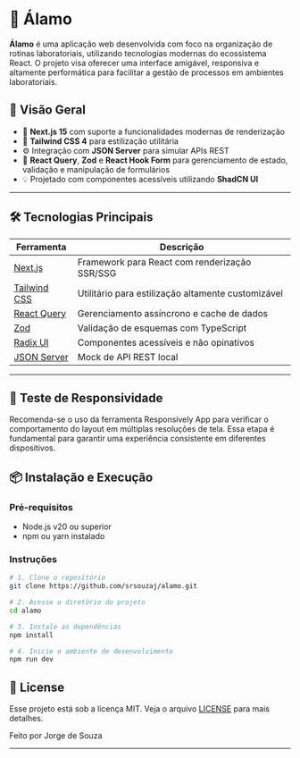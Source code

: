 # 🧪 Álamo

**Álamo** é uma aplicação web desenvolvida com foco na organização de rotinas laboratoriais, utilizando tecnologias modernas do ecossistema React. O projeto visa oferecer uma interface amigável, responsiva e altamente performática para facilitar a gestão de processos em ambientes laboratoriais.

## 📌 Visão Geral

- 🚀 **Next.js 15** com suporte a funcionalidades modernas de renderização
- 💅 **Tailwind CSS 4** para estilização utilitária
- ⚙️ Integração com **JSON Server** para simular APIs REST
- 🧠 **React Query**, **Zod** e **React Hook Form** para gerenciamento de estado, validação e manipulação de formulários
- 💡 Projetado com componentes acessíveis utilizando **ShadCN UI**

---

## 🛠️ Tecnologias Principais

| Ferramenta                                             | Descrição                                          |
| ------------------------------------------------------ | -------------------------------------------------- |
| [Next.js](https://nextjs.org/)                         | Framework para React com renderização SSR/SSG      |
| [Tailwind CSS](https://tailwindcss.com/)               | Utilitário para estilização altamente customizável |
| [React Query](https://tanstack.com/query)              | Gerenciamento assíncrono e cache de dados          |
| [Zod](https://zod.dev/)                                | Validação de esquemas com TypeScript               |
| [Radix UI](https://www.radix-ui.com/)                  | Componentes acessíveis e não opinativos            |
| [JSON Server](https://github.com/typicode/json-server) | Mock de API REST local                             |

---

## 🧪 Teste de Responsividade

Recomenda-se o uso da ferramenta Responsively App para verificar o comportamento do layout em múltiplas resoluções de tela. Essa etapa é fundamental para garantir uma experiência consistente em diferentes dispositivos.

## 📦 Instalação e Execução

### Pré-requisitos

- Node.js v20 ou superior
- npm ou yarn instalado

### Instruções

```bash
# 1. Clone o repositório
git clone https://github.com/srsouzaj/alamo.git

# 2. Acesse o diretório do projeto
cd alamo

# 3. Instale as dependências
npm install

# 4. Inicie o ambiente de desenvolvimento
npm run dev
```

## 📝 License

Esse projeto está sob a licença MIT. Veja o arquivo [LICENSE](https://github.com/srsouzaj/alamo/edit/main/LICENSE) para mais detalhes.

Feito por Jorge de Souza

---
